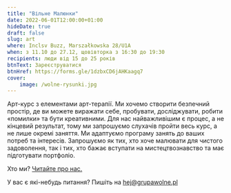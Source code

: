 ```yaml
---
title: "Вільне Малюнки"
date: 2022-06-01T12:00:00+01:00
hideDate: true
draft: false
slug: art
where: Inclsv Buzz, Marszałkowska 28/U1A 
when: з 11.10 до 27.12, щовівторка з 16:30 до 19:30
recipients: люди від 15 до 25 років
btnText: Зареєструватися
btnHref: https://forms.gle/1dzbxCD6jAHKaagq7
cover:
    image: /wolne-rysunki.jpg
---
```


Арт-курс з елементами арт-терапії. Ми хочемо створити безпечний простір, де ви можете виражати себе, пробувати, досліджувати, робити «помилки» та бути креативними. Для нас найважливішим є процес, а не кінцевий результат, тому ми запрошуємо слухачів пройти весь курс, а не лише окремі заняття. Ми адаптуємо програму занять до ваших потреб та інтересів. Запрошуємо як тих, хто хоче малювати для чистого задоволення, так і тих, хто бажає вступати на мистецтвознавство та має підготувати портфоліо.

Хто ми? [Читайте про нас.](/ua/pro-nas)

У вас є які-небудь питання? Пишіть на hej@grupawolne.pl



